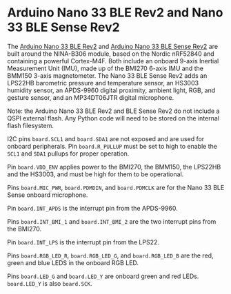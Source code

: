 # Arduino Nano 33 BLE Rev2 and Nano 33 BLE Sense Rev2

The [Arduino Nano 33 BLE Rev2](https://store.arduino.cc/usa/nano-33-ble-rev2) and
[Arduino Nano 33 BLE Sense Rev2](https://store.arduino.cc/usa/nano-33-ble-sense-rev2)
are built around the NINA-B306 module, based on the Nordic nRF52840 and containing
a powerful Cortex-M4F. Both include an onboard 9-axis Inertial Measurement Unit (IMU), made up of the BMI270 6-axis IMU and the BMM150 3-axis magnetometer.
The Nano 33 BLE Sense Rev2 adds an LPS22HB barometric pressure and temperature sensor, an HS3003 humidity sensor,
an APDS-9960 digital proximity, ambient light, RGB, and gesture sensor,
and an MP34DT06JTR digital microphone.

Note: the Arduino Nano 33 BLE Rev2 and BLE Sense Rev2 do not include a QSPI external
flash. Any Python code will need to be stored on the internal flash
filesystem.

I2C pins `board.SCL1` and `board.SDA1` are not exposed and are used for onboard peripherals.
Pin `board.R_PULLUP` must be set to high to enable the `SCL1` and `SDA1` pullups for proper operation.

Pin `board.VDD_ENV` applies power to the BMI270, the BMM150, the LPS22HB and the HS3003, and must be high for them to be operational.

Pins `board.MIC_PWR`, `board.PDMDIN`, and `board.PDMCLK` are for the Nano 33 BLE Sense onboard microphone.

Pin `board.INT_APDS` is the interrupt pin from the APDS-9960.

Pins `board.INT_BMI_1` and `board.INT_BMI_2` are the two interrupt pins from the BMI270.

Pin `board.INT_LPS` is the interrupt pin from the LPS22.

Pins `board.RGB_LED_R`, `board.RGB_LED_G`, and `board.RGB_LED_B`
are the red, green and blue LEDS in the onboard RGB LED.

Pins `board.LED_G` and `board.LED_Y` are onboard green and red LEDs. `board.LED_Y` is also `board.SCK`.
